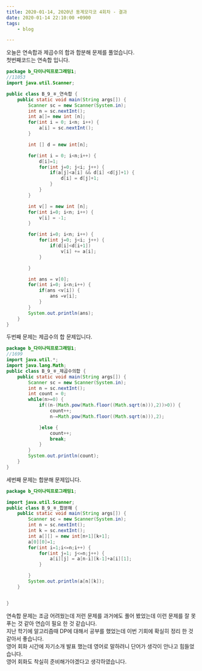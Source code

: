 ```yaml
---
title: 2020-01-14, 2020년 동계모각코 4회차 - 결과
date: 2020-01-14 22:10:00 +0900
tags:
    - blog

---
```


오늘은 연속합과 제곱수의 합과 합분해 문제를 풀었습니다.     
첫번째코드는 연속합 입니다.  

~~~java
package b_다이나믹프로그래밍1;
//11053
import java.util.Scanner;

public class B_9_ㅎ_연속합 {
	public static void main(String args[]) {
		Scanner sc = new Scanner(System.in);
		int n = sc.nextInt();
		int a[]= new int [n];
		for(int i = 0; i<n; i++) {
			a[i] = sc.nextInt();
		}

		int [] d = new int[n];

		for(int i = 0; i<n;i++) {
			d[i]=1;
			for(int j=0; j<i; j++) {
				if(a[j]<a[i] && d[i] <d[j]+1) {
					d[i] = d[j]+1;
				}
			}
		}

		int v[] = new int [n];
		for(int i=0; i<n; i++) {
			v[i] = -1;
		}

		for(int i=0; i<n; i++) {
			for(int j=0; j<i; j++) {
				if(d[i]<d[i+1])
					v[i] += a[i];				
			}

		}

		int ans = v[0];
		for(int i=0; i<n;i++) {
			if(ans <v[i]) {
				ans =v[i];
			}
		}
		System.out.println(ans);
	}
}


~~~

두번째 문제는 제곱수의 합 문제입니다.   

~~~java
package b_다이나믹프로그래밍1;
//1699
import java.util.*;
import java.lang.Math;
public class B_9_ㅎ_제곱수의합 {
	public static void main(String args[]) {
		Scanner sc = new Scanner(System.in);
		int n = sc.nextInt();
		int count = 0;
		while(n>=0) {
			if((n-(Math.pow(Math.floor((Math.sqrt(n))),2))>0)) {
				count++;
				n-=Math.pow(Math.floor((Math.sqrt(n))),2);

			}else {
				count++;
				break;
			}
		}
		System.out.println(count);
	}
}

~~~

세번째 문제는 합분해 문제입니다.   

~~~java
package b_다이나믹프로그래밍1;

import java.util.Scanner;
public class B_9_ㅎ_합분해 {
	public static void main(String args[]) {
		Scanner sc = new Scanner(System.in);
		int n = sc.nextInt();
		int k = sc.nextInt();
		int a[][] = new int[n+1][k+1];
		a[0][0]=1;
		for(int i=1;i<=n;i++) {
			for(int j=1; j<=n;j++) {
				a[i][j] = a[n-i][k-1]+a[i][1];				
			}

		}
		System.out.println(a[n][k]);
	}


}


~~~

연속합 문제는 조금 어려웠는데 저런 문제를 과거에도 풀어 봤었는데 이런 문제를 잘 못푸는 것 같아 연습이 필요 한 것 같습니다.   
지난 학기에 알고리즘때 DP에 대해서 공부를 했었는데 이번 기회에 확실히 정리 한 것 같아서 좋습니다.   
영어 회화 시간에 자기소개 발표 했는데 영어로 말하려니 단어가 생각이 안나고 힘들었습니다.     
영어 회화도 착실히 준비해가야겠다고 생각하였습니다.
